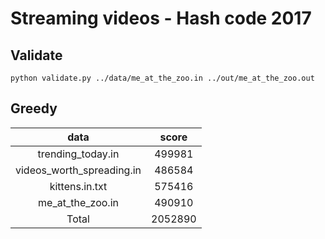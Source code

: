# Streaming videos - Hash code 2017

## Validate

```
python validate.py ../data/me_at_the_zoo.in ../out/me_at_the_zoo.out
```

## Greedy

| data                      | score   |
|:-------------------------:|:-------:|
| trending_today.in         | 499981  |
| videos_worth_spreading.in | 486584  |
| kittens.in.txt            | 575416  |
| me_at_the_zoo.in          | 490910  |
| Total                     | 2052890 |
